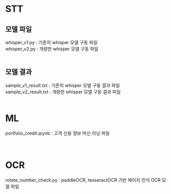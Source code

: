 # STT
## 모델 파일
whisper_v1.py : 기존의 whisper 모델 구동 파일<br>
whisper_v2.py : 개량한 whisper 모델 구동 파일<br>
<br>

## 모델 결과
sample_v1_result.txt : 기존의 whisper 모델 구동 결과 파일<br>
sample_v2_result.txt : 개량한 whisper 모델 구동 결과 파일<br>
<br>

# ML
portfolio_credit.ipynb : 고객 신용 정보 머신 러닝 파일<br>
<br><br>

# OCR
rotate_number_check.py : paddleOCR, tesseractOCR 기반 페이지 인식 OCR 모델 파일
